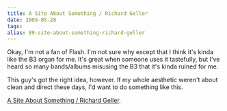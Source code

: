 ```yaml
---
title: A Site About Something / Richard Geller
date: 2009-05-28
tags: 
alias: 89-site-about-something-richard-geller
---
```


Okay, I'm not a fan of Flash.  I'm not sure why except that I think it's kinda like the B3 organ for me.  It's great when someone uses it tastefully, but I've heard so many bands/albums misusing the B3 that it's kinda ruined for me.

This guy's got the right idea, however.  If my whole aesthetic weren't about clean and direct these days, I'd want to do something like this.

[A Site About Something / Richard Geller](http://www.asiteaboutsomething.com/).